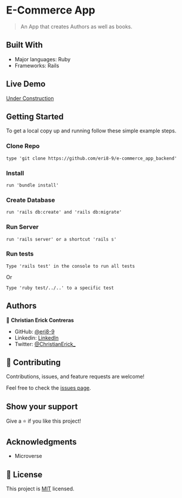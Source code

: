 # E-Commerce App

> An App that creates Authors as well as books.


## Built With

- Major languages: Ruby
- Frameworks: Rails

## Live Demo

[Under Construction](https://livedemo.com)


## Getting Started

To get a local copy up and running follow these simple example steps.

### Clone Repo
```
type 'git clone https://github.com/eri8-9/e-commerce_app_backend'
```
### Install
```
run 'bundle install'
```
### Create Database
```
run 'rails db:create' and 'rails db:migrate'
```
### Run Server
```
run 'rails server' or a shortcut 'rails s'
```
### Run tests
```
Type 'rails test' in the console to run all tests
```
Or
```
Type 'ruby test/../..' to a specific test
```

## Authors

👤 **Christian Erick Contreras**

- GitHub: [@eri8-9](https://github.com/eri8-9)
- Linkedin: [LinkedIn](https://www.linkedin.com/in/christian-erick/)
- Twitter: [@ChristianErick_](https://twitter.com/ChristianErick_)


## 🤝 Contributing

Contributions, issues, and feature requests are welcome!

Feel free to check the [issues page](../../issues/).

## Show your support

Give a ⭐️ if you like this project!

## Acknowledgments

- Microverse

## 📝 License

This project is [MIT](./MIT.md) licensed.